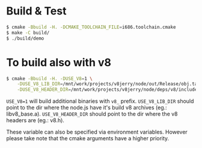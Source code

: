 # Build & Test

```sh
$ cmake -Bbuild -H. -DCMAKE_TOOLCHAIN_FILE=i686.toolchain.cmake
$ make -C build/
$ ./build/demo
```

# To build also with v8

```sh
$ cmake -Bbuild -H. -DUSE_V8=1 \
    -DUSE_V8_LIB_DIR=/mnt/work/projects/v8jerry/node/out/Release/obj.target/deps/v8/src/ \
    -DUSE_V8_HEADER_DIR=/mnt/work/projects/v8jerry/node/deps/v8/include/
```

`USE_V8=1` will build additional binaries with `v8_` prefix.
`USE_V8_LIB_DIR` should point to the dir where the node.js have it's build v8 archives (eg.: libv8_base.a).
`USE_V8_HEADER_DIR` should point to the dir where the v8 headers are (eg.: v8.h).

These variable can also be specified via environment variables.
However please take note that the cmake arguments have a higher priority.
